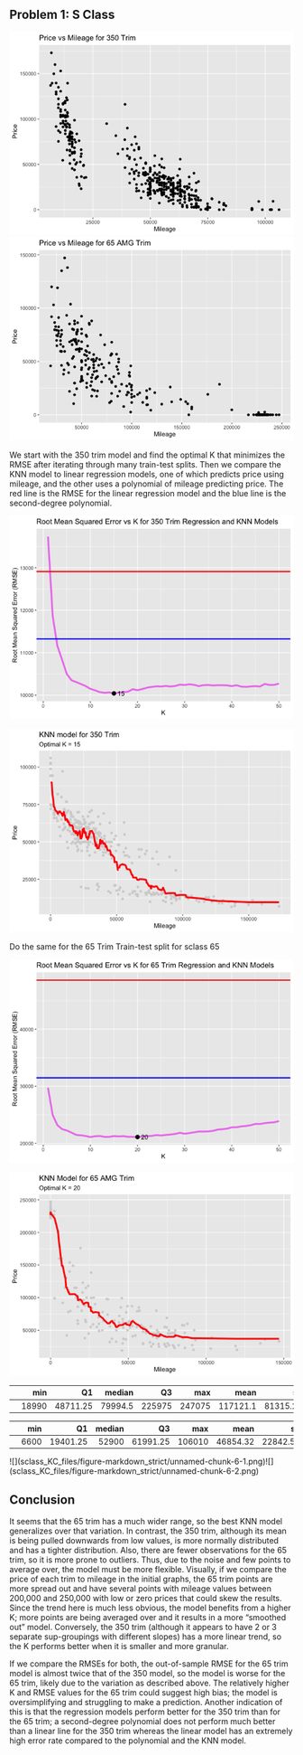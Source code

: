 Problem 1: S Class
------------------

![](sclass_KC_files/figure-markdown_strict/unnamed-chunk-1-1.png)![](sclass_KC_files/figure-markdown_strict/unnamed-chunk-1-2.png)

We start with the 350 trim model and find the optimal K that minimizes
the RMSE after iterating through many train-test splits. Then we compare
the KNN model to linear regression models, one of which predicts price
using mileage, and the other uses a polynomial of mileage predicting
price. The red line is the RMSE for the linear regression model and the
blue line is the second-degree polynomial.

![](sclass_KC_files/figure-markdown_strict/unnamed-chunk-2-1.png)

![](sclass_KC_files/figure-markdown_strict/unnamed-chunk-3-1.png)

Do the same for the 65 Trim Train-test split for sclass 65

![](sclass_KC_files/figure-markdown_strict/unnamed-chunk-4-1.png)

![](sclass_KC_files/figure-markdown_strict/unnamed-chunk-5-1.png)

<table>
<thead>
<tr>
<th style="text-align:left;">
</th>
<th style="text-align:right;">
min
</th>
<th style="text-align:right;">
Q1
</th>
<th style="text-align:right;">
median
</th>
<th style="text-align:right;">
Q3
</th>
<th style="text-align:right;">
max
</th>
<th style="text-align:right;">
mean
</th>
<th style="text-align:right;">
sd
</th>
<th style="text-align:right;">
n
</th>
<th style="text-align:right;">
missing
</th>
</tr>
</thead>
<tbody>
<tr>
<td style="text-align:left;">
</td>
<td style="text-align:right;">
18990
</td>
<td style="text-align:right;">
48711.25
</td>
<td style="text-align:right;">
79994.5
</td>
<td style="text-align:right;">
225975
</td>
<td style="text-align:right;">
247075
</td>
<td style="text-align:right;">
117121.1
</td>
<td style="text-align:right;">
81315.27
</td>
<td style="text-align:right;">
292
</td>
<td style="text-align:right;">
0
</td>
</tr>
</tbody>
</table>
<table>
<thead>
<tr>
<th style="text-align:left;">
</th>
<th style="text-align:right;">
min
</th>
<th style="text-align:right;">
Q1
</th>
<th style="text-align:right;">
median
</th>
<th style="text-align:right;">
Q3
</th>
<th style="text-align:right;">
max
</th>
<th style="text-align:right;">
mean
</th>
<th style="text-align:right;">
sd
</th>
<th style="text-align:right;">
n
</th>
<th style="text-align:right;">
missing
</th>
</tr>
</thead>
<tbody>
<tr>
<td style="text-align:left;">
</td>
<td style="text-align:right;">
6600
</td>
<td style="text-align:right;">
19401.25
</td>
<td style="text-align:right;">
52900
</td>
<td style="text-align:right;">
61991.25
</td>
<td style="text-align:right;">
106010
</td>
<td style="text-align:right;">
46854.32
</td>
<td style="text-align:right;">
22842.57
</td>
<td style="text-align:right;">
416
</td>
<td style="text-align:right;">
0
</td>
</tr>
</tbody>
</table>
![](sclass_KC_files/figure-markdown_strict/unnamed-chunk-6-1.png)![](sclass_KC_files/figure-markdown_strict/unnamed-chunk-6-2.png)

Conclusion
----------

It seems that the 65 trim has a much wider range, so the best KNN model
generalizes over that variation. In contrast, the 350 trim, although its
mean is being pulled downwards from low values, is more normally
distributed and has a tighter distribution. Also, there are fewer
observations for the 65 trim, so it is more prone to outliers. Thus, due
to the noise and few points to average over, the model must be more
flexible. Visually, if we compare the price of each trim to mileage in
the initial graphs, the 65 trim points are more spread out and have
several points with mileage values between 200,000 and 250,000 with low
or zero prices that could skew the results. Since the trend here is much
less obvious, the model benefits from a higher K; more points are being
averaged over and it results in a more “smoothed out” model. Conversely,
the 350 trim (although it appears to have 2 or 3 separate sup-groupings
with different slopes) has a more linear trend, so the K performs better
when it is smaller and more granular.

If we compare the RMSEs for both, the out-of-sample RMSE for the 65 trim
model is almost twice that of the 350 model, so the model is worse for
the 65 trim, likely due to the variation as described above. The
relatively higher K and RMSE values for the 65 trim could suggest high
bias; the model is oversimplifying and struggling to make a prediction.
Another indication of this is that the regression models perform better
for the 350 trim than for the 65 trim; a second-degree polynomial does
not perform much better than a linear line for the 350 trim whereas the
linear model has an extremely high error rate compared to the polynomial
and the KNN model.
